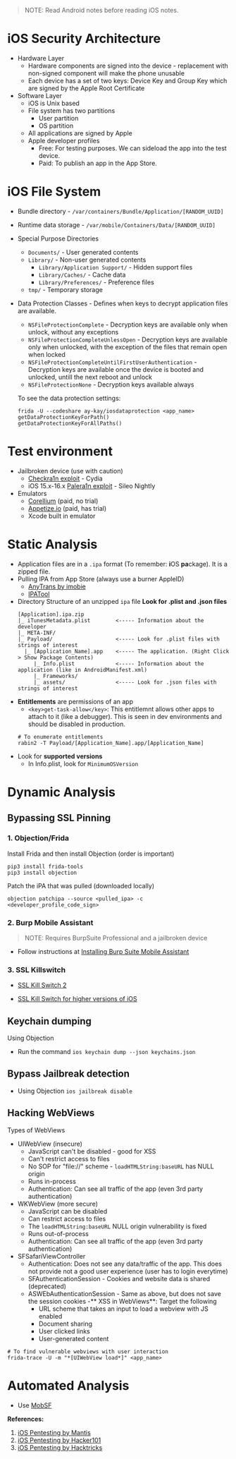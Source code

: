 > NOTE: Read Android notes before reading iOS notes.

# iOS Security Architecture
- Hardware Layer
  - Hardware components are signed into the device - replacement with non-signed component will make the phone unusable
  - Each device has a set of two keys: Device Key and Group Key which are signed by the Apple Root Certificate
- Software Layer
  - iOS is Unix based
  - File system has two partitions
    - User partition
    - OS partition
  - All applications are signed by Apple
  - Apple developer profiles
    - Free: For testing purposes. We can sideload the app into the test device.
    - Paid: To publish an app in the App Store.

# iOS File System
- Bundle directory - `/var/containers/Bundle/Application/[RANDOM_UUID]`
- Runtime data storage - `/var/mobile/Containers/Data/[RANDOM_UUID]`
- Special Purpose Directories
  - `Documents/` - User generated contents
  - `Library/` - Non-user generated contents
    - `Library/Application Support/` - Hidden support files
    - `Library/Caches/` - Cache data
    - `Library/Preferences/` - Preference files
  - `tmp/` - Temporary storage
- Data Protection Classes - Defines when keys to decrypt application files are available. 
  - `NSFileProtectionComplete` - Decryption keys are available only when unlock, without any exceptions
  - `NSFileProtectionCompleteUnlessOpen` - Decryption keys are available only when unlocked, with the exception of the files that remain open when locked
  - `NSFileProtectionCompleteUntilFirstUserAuthentication` - Decryption keys are available once the device is booted and unlocked, untill the next reboot and unlock
  - `NSFileProtectionNone` - Decryption keys available always
    
  To see the data protection settings:
  ```
  frida -U --codeshare ay-kay/iosdataprotection <app_name>
  getDataProtectionKeyForPath()
  getDataProtectionKeyForAllPaths()
  ```

# Test environment
- Jailbroken device (use with caution)
  - [Checkra1n exploit](https://checkra.in/) - Cydia
  - iOS 15.x-16.x [Palera1n exploit](https://github.com/palera1n) - Sileo Nightly
- Emulators
  - [Corellium](https://www.corellium.com/) (paid, no trial)
  - [Appetize.io](https://appetize.io/) (paid, has trial)
  - Xcode built in emulator

# Static Analysis
- Application files are in a `.ipa` format (To remember: **i**OS **pa**ckage). It is a zipped file.
- Pulling IPA from App Store (always use a burner AppleID)
  - [AnyTrans by imobie](https://www.imobie.com/anytrans/)
  - [IPATool](https://github.com/majd/ipatool)
- Directory Structure of an unzipped `ipa` file
  **Look for .plist and .json files**
  ```
  [Application].ipa.zip
  |_ iTunesMetadata.plist        <----- Information about the developer
  |_ META-INF/
  |_ Payload/                    <----- Look for .plist files with strings of interest
    |_ [Application_Name].app    <----- The application. (Right Click > Show Package Contents)
       |_ Info.plist             <----- Information about the application (like in AndroidManifest.xml)
       |_ Frameworks/
       |_ assets/                <----- Look for .json files with strings of interest
  ```
- **Entitlements** are permissions of an app
  - `<key>get-task-allow</key>`: This entitlemnt allows other apps to attach to it (like a debugger). This is seen in dev environments and should be disabled in production. 
  ```
  # To enumerate entitlements
  rabin2 -T Payload/[Application_Name].app/[Application_Name]
  ```
- Look for **supported versions**
  - In Info.plist, look for `MinimumOSVersion`
  
# Dynamic Analysis

## Bypassing SSL Pinning

### 1. Objection/Frida
Install Frida and then install Objection (order is important)
```
pip3 install frida-tools
pip3 install objection
```
Patch the iPA that was pulled (downloaded locally)
```
objection patchipa --source <pulled_ipa> -c <developer_profile_code_sign>
```

### 2. Burp Mobile Assistant 
> NOTE: Requires BurpSuite Professional and a jailbroken device

- Follow instructions at [Installing Burp Suite Mobile Assistant]( https://portswigger.net/burp/documentation/desktop/tools/mobile-assistant/installing)

### 3. SSL Killswitch
- [SSL Kill Switch 2](https://github.com/nabla-c0d3/ssl-kill-switch2)

- [SSL Kill Switch for higher versions of iOS](https://github.com/nabla-c0d3/ssl-kill-switch2/issues/98)

## Keychain dumping
Using Objection
- Run the command
  `ios keychain dump --json keychains.json`

## Bypass Jailbreak detection
- Using Objection
  `ios jailbreak disable`

## Hacking WebViews
Types of WebViews
- UIWebView (insecure)
  - JavaScript can't be disabled - good for XSS
  - Can't restrict access to files
  - No SOP for "file://" scheme - `loadHTMLString:baseURL` has NULL origin
  - Runs in-process
  - Authentication: Can see all traffic of the app (even 3rd party authentication)
- WKWebView (more secure)
  - JavaScript can be disabled
  - Can restrict access to files
  - The `loadHTMLString:baseURL` NULL origin vulnerability is fixed
  - Runs out-of-process
  - Authentication: Can see all traffic of the app (even 3rd party authentication)
- SFSafariViewController
  - Authentication: Does not see any data/traffic of the app. This does not provide not a good user experience (user has to login everytime)
  - SFAuthenticationSession - Cookies and website data is shared (deprecated)
  - ASWEbAuthenticationSession - Same as above, but does not save the session cookies
-** XSS in WebViews**: Target the following
    - URL scheme that takes an input to load a webview with JS enabled
    - Document sharing
    - User clicked links
    - User-generated content
 ```
 # To find vulnerable webviews with user interaction
 frida-trace -U -m "*[UIWebView load*]" <app_name>
 ```

# Automated Analysis
- Use [MobSF](https://github.com/MobSF/Mobile-Security-Framework-MobSF)

**References:**
1. [iOS Pentesting by Mantis](https://www.youtube.com/playlist?list=PL5Fxd3nu70eyqiqrVlD9QMoaOARr082TA)
2. [iOS Pentesting by Hacker101](https://www.hacker101.com/playlists/mobile_hacking.html)
3. [iOS Pentesting by Hacktricks](https://book.hacktricks.xyz/mobile-pentesting/ios-pentesting)
